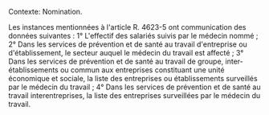 Contexte: Nomination.

Les instances mentionnées à l'article R. 4623-5 ont communication des données suivantes : 1° L'effectif des salariés suivis par le médecin nommé ; 2° Dans les services de prévention et de santé au travail d'entreprise ou d'établissement, le secteur auquel le médecin du travail est affecté ; 3° Dans les services de prévention et de santé au travail de groupe, inter-établissements ou commun aux entreprises constituant une unité économique et sociale, la liste des entreprises ou établissements surveillés par le médecin du travail ; 4° Dans les services de prévention et de santé au travail interentreprises, la liste des entreprises surveillées par le médecin du travail.